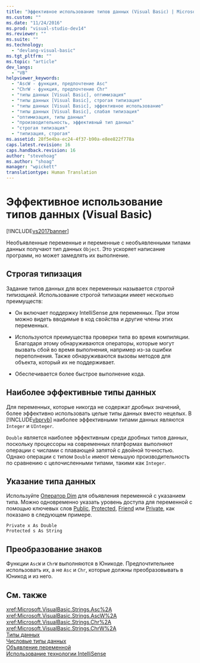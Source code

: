 ```yaml
---
title: "Эффективное использование типов данных (Visual Basic) | Microsoft Docs"
ms.custom: ""
ms.date: "11/24/2016"
ms.prod: "visual-studio-dev14"
ms.reviewer: ""
ms.suite: ""
ms.technology: 
  - "devlang-visual-basic"
ms.tgt_pltfrm: ""
ms.topic: "article"
dev_langs: 
  - "VB"
helpviewer_keywords: 
  - "AscW - функция, предпочтение Asc"
  - "ChrW - функция, предпочтение Chr"
  - "типы данных [Visual Basic], оптимизация"
  - "типы данных [Visual Basic], строгая типизация"
  - "типы данных [Visual Basic], эффективное использование"
  - "типы данных [Visual Basic], слабая типизация"
  - "оптимизация, типы данных"
  - "производительность, эффективный тип данных"
  - "строгая типизация"
  - "типизация, строгая"
ms.assetid: 28f5e4ba-ec24-4f37-b90a-e8ee822f778a
caps.latest.revision: 16
caps.handback.revision: 16
author: "stevehoag"
ms.author: "shoag"
manager: "wpickett"
translationtype: Human Translation
---
```

# Эффективное использование типов данных (Visual Basic)
[!INCLUDE[vs2017banner](../../../../csharp/includes/vs2017banner.md)]

Необъявленные переменные и переменные с необъявленными типами данных получают тип данных `Object`.  Это ускоряет написание программ, но может замедлять их выполнение.  
  
## Строгая типизация  
 Задание типов данных для всех переменных называется *строгой типизацией*.  Использование строгой типизации имеет несколько преимуществ:  
  
-   Он включает поддержку IntelliSense для переменных.  При этом можно видеть вводимые в код свойства и другие члены этих переменных.  
  
-   Используются преимущества проверки типа во время компиляции.  Благодаря этому обнаруживаются операторы, которые могут вызвать сбой во время выполнения, например из\-за ошибки переполнения.  Также обнаруживаются вызовы методов для объекта, который их не поддерживает.  
  
-   Обеспечивается более быстрое выполнение кода.  
  
## Наиболее эффективные типы данных  
 Для переменных, которые никогда не содержат дробных значений, более эффективно использовать целые типы данных вместо нецелых.  В [!INCLUDE[vbprvb](../../../../csharp/programming-guide/concepts/linq/includes/vbprvb_md.md)] наиболее эффективными типами данных являются `Integer` и `UInteger`.  
  
 `Double` является наиболее эффективным среди дробных типов данных, поскольку процессоры на современных платформах выполняют операции с числами с плавающей запятой с двойной точностью.  Однако операции с типом `Double` имеют меньшую производительность по сравнению с целочисленными типами, такими как `Integer`.  
  
## Указание типа данных  
 Используйте [Оператор Dim](../../../../visual-basic/language-reference/statements/dim-statement.md) для объявления переменной с указанием типа.  Можно одновременно указать уровень доступа для переменной с помощью ключевых слов [Public](../../../../visual-basic/language-reference/modifiers/public.md), [Protected](../../../../visual-basic/language-reference/modifiers/protected.md), [Friend](../../../../visual-basic/language-reference/modifiers/friend.md) или [Private](../../../../visual-basic/language-reference/modifiers/private.md), как показано в следующем примере.  
  
```  
Private x As Double  
Protected s As String  
```  
  
## Преобразование знаков  
 Функции `AscW` и `ChrW` выполняются в Юникоде.  Предпочтительнее использовать их, а не `Asc` и `Chr`, которые должны преобразовывать в Юникод и из него.  
  
## См. также  
 <xref:Microsoft.VisualBasic.Strings.Asc%2A>   
 <xref:Microsoft.VisualBasic.Strings.AscW%2A>   
 <xref:Microsoft.VisualBasic.Strings.Chr%2A>   
 <xref:Microsoft.VisualBasic.Strings.ChrW%2A>   
 [Типы данных](../../../../visual-basic/programming-guide/language-features/data-types/index.md)   
 [Числовые типы данных](../../../../visual-basic/programming-guide/language-features/data-types/numeric-data-types.md)   
 [Объявление переменной](../../../../visual-basic/programming-guide/language-features/variables/variable-declaration.md)   
 [Использование технологии IntelliSense](/visual-studio/ide/using-intellisense)